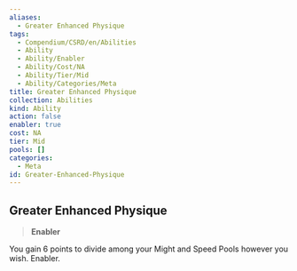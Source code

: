 ```yaml
---
aliases:
  - Greater Enhanced Physique
tags:
  - Compendium/CSRD/en/Abilities
  - Ability
  - Ability/Enabler
  - Ability/Cost/NA
  - Ability/Tier/Mid
  - Ability/Categories/Meta
title: Greater Enhanced Physique
collection: Abilities
kind: Ability
action: false
enabler: true
cost: NA
tier: Mid
pools: []
categories:
  - Meta
id: Greater-Enhanced-Physique
---
```

## Greater Enhanced Physique    
>**Enabler**  
    
You gain 6 points to divide among your Might and Speed Pools however you wish. Enabler.
